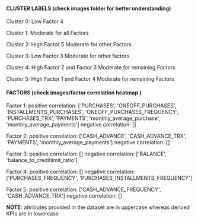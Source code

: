 <h4>CLUSTER LABELS (check images folder for better understanding)</h4>

Cluster 0: Low Factor 4

Cluster 1: Moderate for all Factors

Cluster 2: High Factor 5 Moderate for other Factors

Cluster 3: Low Factor 3 Moderate for other factors

Cluster 4: High Factor 2 and Factor 3 Moderate for remaining Factors

Cluster 5: High Factor 1 and Factor 4 Moderate for remaining Factors


<h4>FACTORS (check images/factor correlation heatmap )</h4>

Factor 1:
positive correlation: ['PURCHASES', 'ONEOFF_PURCHASES', 'INSTALLMENTS_PURCHASES', 'ONEOFF_PURCHASES_FREQUENCY', 'PURCHASES_TRX', 'PAYMENTS', 'monthly_average_purchase', 'monthly_average_payments'] 
negative correlation: []

Factor 2:
positive correlation: ['CASH_ADVANCE', 'CASH_ADVANCE_TRX', 'PAYMENTS', 'monthly_average_payments']
negative correlation: []

Factor 3:
positive correlation: [] 
negative correlation: ['BALANCE', 'balance_to_creditlimit_ratio']

Factor 4:
positive correlation: []
negative correlation: ['PURCHASES_FREQUENCY', 'PURCHASES_INSTALLMENTS_FREQUENCY']

Factor 5: 
positive correlation: ['CASH_ADVANCE_FREQUENCY', 'CASH_ADVANCE_TRX'] 
negative correlation: []

<b>NOTE:</b> attributes provided in the dataset are in uppercase whereas derived KPIs are in lowercase